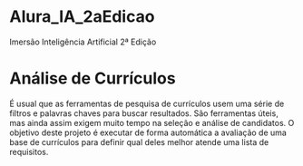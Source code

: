 # Alura_IA_2aEdicao
Imersão Inteligência Artificial 2ª Edição

<h1>Análise de Currículos</h1>
É usual que as ferramentas de pesquisa de currículos usem uma série de filtros e palavras chaves para buscar resultados. 
São ferramentas úteis, mas ainda assim exigem muito tempo na seleção e análise de candidatos. 
O objetivo deste projeto é executar de forma automática a avaliação de uma base de currículos para definir qual deles melhor atende uma lista de requisitos.
